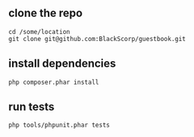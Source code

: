 ## clone the repo

~~~
cd /some/location
git clone git@github.com:BlackScorp/guestbook.git
~~~

## install dependencies

~~~
php composer.phar install
~~~

## run tests
~~~
php tools/phpunit.phar tests
~~~